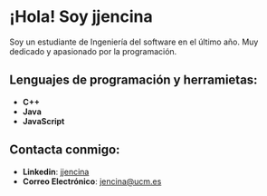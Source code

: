 # ¡Hola! Soy **jjencina**

Soy un estudiante de Ingeniería del software en el último año. Muy dedicado y apasionado por la programación. 

## Lenguajes de programación y herramietas:

- **C++**
- **Java**
- **JavaScript**

## Contacta conmigo:

- **Linkedin**: [jjencina](https://www.linkedin.com/in/juan-jos%C3%A9-encina-fern%C3%A1ndez-80b444337/)
- **Correo Electrónico**: jencina@ucm.es
